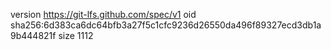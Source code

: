 version https://git-lfs.github.com/spec/v1
oid sha256:6d383ca6dc64bfb3a27f5c1cfc9236d26550da496f89327ecd3db1a9b444821f
size 1112
